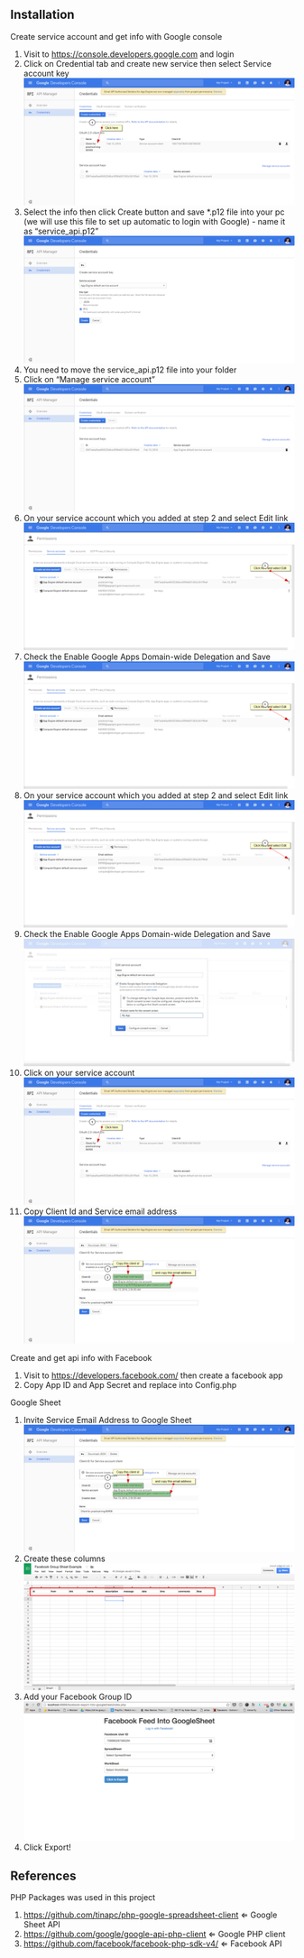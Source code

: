 Installation
-------------

Create service account and get info with Google console

 1. Visit to https://console.developers.google.com and login
 2. Click on Credential tab and create new service then select Service account key![](https://raw.githubusercontent.com/chany2/facebook-export-into-googlesheet/master/Readme/CLick%20on%20your%20service%20account.png)
 3. Select the info then click Create button and save *.p12 file into your pc (we will use this file to set up automatic to login with Google) - name it as “service_api.p12” ![](https://raw.githubusercontent.com/chany2/facebook-export-into-googlesheet/master/Readme/Create%20button%20and%20save%20*.p12%20file.png) 
 4. You need to move the service_api.p12 file into your folder
 5. Click on “Manage service account” ![](https://raw.githubusercontent.com/chany2/facebook-export-into-googlesheet/master/Readme/Manage%20service%20account.png) 
 6. On your service account which you added at step 2 and select Edit link ![](https://raw.githubusercontent.com/chany2/facebook-export-into-googlesheet/master/Readme/step%202%20and%20select%20Edit%20link.png) 
 7. Check the Enable Google Apps Domain-wide Delegation and Save ![](https://raw.githubusercontent.com/chany2/facebook-export-into-googlesheet/master/Readme/step%202%20and%20select%20Edit%20link.png) 
 8. On your service account which you added at step 2 and select Edit link ![](https://raw.githubusercontent.com/chany2/facebook-export-into-googlesheet/master/Readme/step%202%20and%20select%20Edit%20link.png) 
 9. Check the Enable Google Apps Domain-wide Delegation and Save ![](https://raw.githubusercontent.com/chany2/facebook-export-into-googlesheet/master/Readme/Google%20Apps%20Domain-wide%20Delegation%20and%20Save.jpg) 
 10. Click on your service account  ![](https://raw.githubusercontent.com/chany2/facebook-export-into-googlesheet/master/Readme/CLick%20on%20your%20service%20account.png) 
 11. Copy Client Id and Service email address   ![](https://raw.githubusercontent.com/chany2/facebook-export-into-googlesheet/master/Readme/Copy%20Client%20Id%20and%20Service%20email%20address%20.png) 
  
Create and get api info with Facebook
 1. Visit to https://developers.facebook.com/ then create a facebook app
 2. Copy App ID and App Secret and replace into Config.php

Google Sheet
 1. Invite Service Email Address to Google Sheet   ![](https://raw.githubusercontent.com/chany2/facebook-export-into-googlesheet/master/Readme/Copy%20Client%20Id%20and%20Service%20email%20address%20.png)
 2. Create these columns    ![](https://raw.githubusercontent.com/chany2/facebook-export-into-googlesheet/master/Readme/google%20sheet%20columns.png) 
 3. Add your Facebook Group ID    ![](https://raw.githubusercontent.com/chany2/facebook-export-into-googlesheet/master/Readme/homepage%20to%20export.png) 
 4. Click Export! 

References
-------------
PHP Packages was used in this project
 1. https://github.com/tinapc/php-google-spreadsheet-client ⇐ Google Sheet API
 2. https://github.com/google/google-api-php-client ⇐ Google PHP client
 3. https://github.com/facebook/facebook-php-sdk-v4/ ⇐ Facebook API